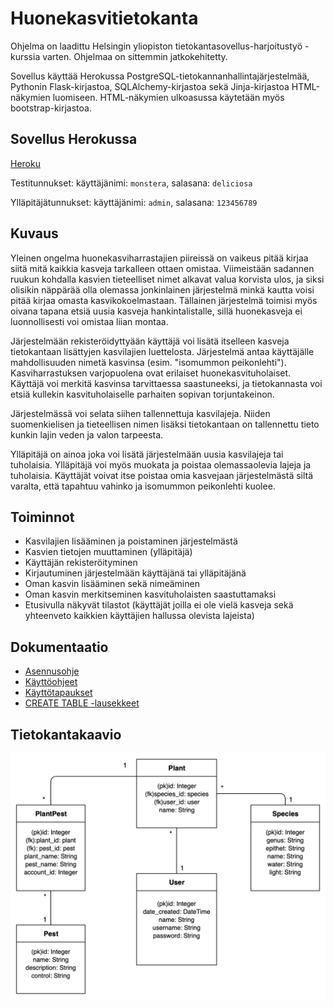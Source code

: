 # Huonekasvitietokanta

Ohjelma on laadittu Helsingin yliopiston tietokantasovellus-harjoitustyö -kurssia varten. Ohjelmaa on sittemmin jatkokehitetty.

Sovellus käyttää Herokussa PostgreSQL-tietokannanhallintajärjestelmää, Pythonin Flask-kirjastoa, SQLAlchemy-kirjastoa sekä Jinja-kirjastoa HTML-näkymien luomiseen. HTML-näkymien ulkoasussa käytetään myös bootstrap-kirjastoa.


## Sovellus Herokussa

[Heroku](https://huonekasvitietokanta.herokuapp.com)

Testitunnukset:
käyttäjänimi: `monstera`, salasana: `deliciosa`

Ylläpitäjätunnukset: käyttäjänimi:
`admin`, salasana: `123456789`

## Kuvaus

Yleinen ongelma huonekasviharrastajien piireissä on vaikeus pitää kirjaa siitä mitä kaikkia kasveja tarkalleen ottaen omistaa. Viimeistään sadannen ruukun kohdalla kasvien tieteelliset nimet alkavat valua korvista ulos, ja siksi olisikin näppärää olla olemassa jonkinlainen järjestelmä minkä kautta voisi pitää kirjaa omasta kasvikokoelmastaan. Tällainen järjestelmä toimisi myös oivana tapana etsiä uusia kasveja hankintalistalle, sillä huonekasveja ei luonnollisesti voi omistaa liian montaa.

Järjestelmään rekisteröidyttyään käyttäjä voi lisätä itselleen kasveja tietokantaan lisättyjen kasvilajien luettelosta. Järjestelmä antaa käyttäjälle mahdollisuuden nimetä kasvinsa (esim. "isomummon peikonlehti"). Kasviharrastuksen varjopuolena ovat erilaiset huonekasvituholaiset. Käyttäjä voi merkitä kasvinsa tarvittaessa saastuneeksi, ja tietokannasta voi etsiä kullekin kasvituholaiselle parhaiten sopivan torjuntakeinon.

Järjestelmässä voi selata siihen tallennettuja kasvilajeja. Niiden suomenkielisen ja tieteellisen nimen lisäksi tietokantaan on tallennettu tieto kunkin lajin veden ja valon tarpeesta.

Ylläpitäjä on ainoa joka voi lisätä järjestelmään uusia kasvilajeja tai tuholaisia. Ylläpitäjä voi myös muokata ja poistaa olemassaolevia lajeja ja tuholaisia. Käyttäjät voivat itse poistaa omia kasvejaan järjestelmästä siltä varalta, että tapahtuu vahinko ja isomummon peikonlehti kuolee.


## Toiminnot

- Kasvilajien lisääminen ja poistaminen järjestelmästä
- Kasvien tietojen muuttaminen (ylläpitäjä)
- Käyttäjän rekisteröityminen
- Kirjautuminen järjestelmään käyttäjänä tai ylläpitäjänä
- Oman kasvin lisääminen sekä nimeäminen
- Oman kasvin merkitseminen kasvituholaisten saastuttamaksi
- Etusivulla näkyvät tilastot (käyttäjät joilla ei ole vielä kasveja sekä yhteenveto kaikkien käyttäjien hallussa olevista lajeista)


## Dokumentaatio

- [Asennusohje](https://github.com/viltas/Huonekasvitietokanta/blob/master/documentation/asennusohje.md)
- [Käyttöohjeet](https://github.com/viltas/Huonekasvitietokanta/blob/master/documentation/kayttoohje.md)
- [Käyttötapaukset](https://github.com/viltas/Huonekasvitietokanta/blob/master/documentation/kayttotapaukset.md)
- [CREATE TABLE -lausekkeet](https://github.com/viltas/Huonekasvitietokanta/blob/master/documentation/createtablelausekkeet.md)


## Tietokantakaavio
![Tietokantakaavio](https://github.com/viltas/Huonekasvitietokanta/blob/master/documentation/kasvitietokanta_kaavio.png)

